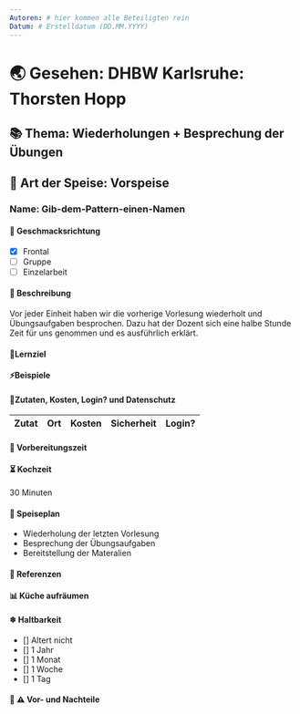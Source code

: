 ```yaml
---
Autoren: # hier kommen alle Beteiligten rein
Datum: # Erstelldatum (DD.MM.YYYY)
---
```


# <!-- Name des Rezepts -->

# 🌏 Gesehen: DHBW Karlsruhe: Thorsten Hopp

## 📚 Thema: Wiederholungen + Besprechung der Übungen

## 🍲 Art der Speise: Vorspeise

### Name: Gib-dem-Pattern-einen-Namen

#### 🍹 Geschmacksrichtung
- [x] Frontal
- [ ] Gruppe
- [ ] Einzelarbeit

#### 📄 Beschreibung 
Vor jeder Einheit haben wir die vorherige Vorlesung wiederholt und Übungsaufgaben besprochen. Dazu hat der Dozent sich eine halbe Stunde Zeit für uns genommen und es ausführlich erklärt.

#### 🏁Lernziel
<!-- Hier wird das Rezept (Lernziele) beschrieben. -->

#### ⚡Beispiele

#### 📜Zutaten, Kosten, Login? und Datenschutz 
<!-- Bei den Zutaten sind die Kosten zu bedenken. Weiterhin könnte man hier eine Anmerkung zum Datenschutz machen. -->

| Zutat | Ort | Kosten | Sicherheit |Login?|
|--|--|--|--|--|

#### 🚧 Vorbereitungszeit 
<!-- Hier geht es darum, wie lange eine Vorbereitung für die Einheit dauert. Ein Lernvideo kann mehrere Stunden dauern. -->

#### ⏳ Kochzeit 
<!-- bspw. "max. 10 Minuten" wie lange wird dieses Format angewendet -->
30 Minuten

#### 🍴 Speiseplan 
<!--
Ablauf
    Hier sollte man ganz genau beschreiben, wie das geht, damit es auch gut ankommt. Ein Poll, beispielsweise, wo nur der Fragesteller die Antworten sieht ist nicht best-practice. Daher bitte gerne viel Detail hier, dass man das Szenario wirklich nachstellen kann.
    
    Zu vermeiden ist ala: "Kochen Sie die Nudeln bis sie fertig sind." 
-->

- Wiederholung der letzten Vorlesung
- Besprechung der Übungsaufgaben
- Bereitstellung der Materalien

#### 📑 Referenzen
<!-- Hier wäre es sehr schön, wenn man ein Beispiel zeigen könnte, das idealerweise offen, zb auf GIT liegt. -->

#### 📊 Küche aufräumen 

#### ❄ Haltbarkeit
<!--
    Einmal hergestellt, wie Joghurt z.B., kann man die Einheit leicht wieder verwenden, sodass die Vorbereitungszeit amortiziert wird.

    Die entsprechende Box ankreuzen: - [x]
-->

- [] Altert nicht
- [] 1 Jahr
- [] 1 Monat
- [] 1 Woche
- [] 1 Tag
<!-- - [] eigene Angabe -->

#### 🤔 ⚠️ Vor- und Nachteile
<!-- Diskussion -->
